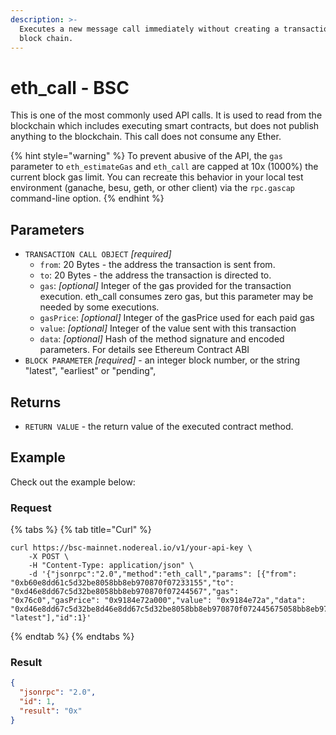 ```yaml
---
description: >-
  Executes a new message call immediately without creating a transaction on the
  block chain.
---
```


# eth\_call - BSC

This is one of the most commonly used API calls. It is used to read from the blockchain which includes executing smart contracts, but does not publish anything to the blockchain. This call does not consume any Ether.

{% hint style="warning" %}
To prevent abusive of the API, the `gas` parameter to `eth_estimateGas` and `eth_call` are capped at 10x (1000%) the current block gas limit. You can recreate this behavior in your local test environment (ganache, besu, geth, or other client) via the `rpc.gascap` command-line option.
{% endhint %}

## Parameters

* `TRANSACTION CALL OBJECT` _\[required]_
  * `from`: 20 Bytes - the address the transaction is sent from.
  * `to`: 20 Bytes - the address the transaction is directed to.
  * `gas`: _\[optional]_ Integer of the gas provided for the transaction execution. eth\_call consumes zero gas, but this parameter may be needed by some executions.
  * `gasPrice`: _\[optional]_ Integer of the gasPrice used for each paid gas
  * `value`: _\[optional]_ Integer of the value sent with this transaction
  * `data`: _\[optional]_ Hash of the method signature and encoded parameters. For details see Ethereum Contract ABI
* `BLOCK PARAMETER` _\[required]_ - an integer block number, or the string "latest", "earliest" or "pending",&#x20;



## Returns

* `RETURN VALUE` - the return value of the executed contract method.

## Example

Check out the example below:

### Request

{% tabs %}
{% tab title="Curl" %}
```
curl https://bsc-mainnet.nodereal.io/v1/your-api-key \
    -X POST \
    -H "Content-Type: application/json" \
    -d '{"jsonrpc":"2.0","method":"eth_call","params": [{"from": "0xb60e8dd61c5d32be8058bb8eb970870f07233155","to": "0xd46e8dd67c5d32be8058bb8eb970870f07244567","gas": "0x76c0","gasPrice": "0x9184e72a000","value": "0x9184e72a","data": "0xd46e8dd67c5d32be8d46e8dd67c5d32be8058bb8eb970870f072445675058bb8eb970870f072445675"}, "latest"],"id":1}'
```
{% endtab %}
{% endtabs %}

### Result

```json
{
  "jsonrpc": "2.0",
  "id": 1,
  "result": "0x"
}
```

